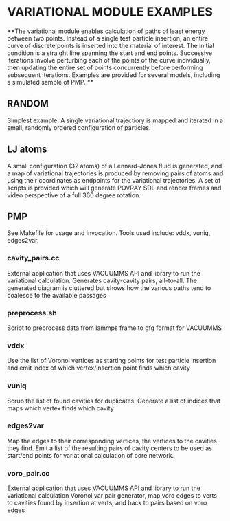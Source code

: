 # VARIATIONAL MODULE EXAMPLES 

**The variational module enables calculation of paths of least energy between two points. Instead of a single test particle insertion, an entire curve of discrete points is inserted into the material of interest. The initial condition is a straight line spanning the start and end points. Successive iterations involve perturbing each of the points of the curve individually, then updating the entire set of points concurrently before performing subsequent iterations. Examples are provided for several models, including a simulated sample of PMP. **

## RANDOM

Simplest example. A single variational trajectiory is mapped and iterated in a small, randomly ordered configuration of particles. 

## LJ atoms

A small configuration (32 atoms) of a Lennard-Jones fluid is generated, and a map of variational trajectories is produced by removing pairs of atoms and using their coordinates as endpoints for the variational trajectories. A set of scripts is provided which will generate POVRAY SDL and render frames and video perspective of a full 360 degree rotation.

## PMP

See Makefile for usage and invocation. Tools used include: vddx, vuniq, edges2var.

### cavity_pairs.cc 

External application that uses VACUUMMS API and library to run the variational calculation. Generates cavity-cavity pairs, all-to-all. The generated diagram is cluttered but shows how the various paths tend to coalesce to the available passages

### preprocess.sh    

Script to preprocess data from lammps frame to gfg format for VACUUMMS

### vddx 

Use the list of Voronoi vertices as starting points for test particle insertion and emit index of which vertex/insertion point finds which cavity

### vuniq 

Scrub the list of found cavities for duplicates. Generate a list of indices that maps which vertex finds which cavity

### edges2var 

Map the edges to their corresponding vertices, the vertices to the cavities they find.  Emit a list of the resulting pairs of cavity centers to be used as start/end points for variational calculation of pore network. 

### voro_pair.cc

External application that uses VACUUMMS API and library to run the variational calculation Voronoi var pair generator, map voro edges to verts to cavities found by insertion at verts, and back to pairs based on voro edges

